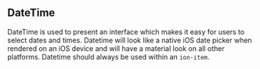 ## DateTime

DateTime is used to present an interface which makes it easy for users to select dates and times. Datetime will look like a native iOS date picker when rendered on an iOS device and will have a material look on all other platforms. Datetime should always be used within an `ion-item`.